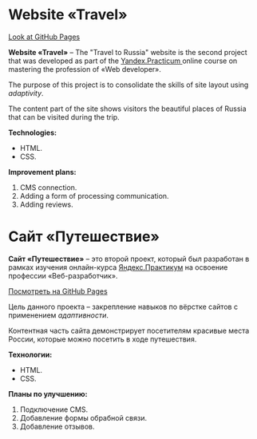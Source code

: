 
# Website «Travel»

[Look at GitHub Pages](https://stdkvb.github.io/russian-travel/)

**Website «Travel»** – The "Travel to Russia" website is the second project that was developed as part of the [Yandex.Practicum ](https://practicum.yandex.ru/) online course on mastering the profession of «Web developer».

The purpose of this project is to consolidate the skills of site layout using *adaptivity*.

The content part of the site shows visitors the beautiful places of Russia that can be visited during the trip.

**Technologies:**
* HTML.
* CSS.

**Improvement plans:**
1. CMS connection.
2. Adding a form of processing communication.
3. Adding reviews.

# Сайт «Путешествие»

**Сайт «Путешествие»** – это второй проект, который был разработан в рамках изучения онлайн-курса [Яндекс.Практикум](https://practicum.yandex.ru/) на освоение профессии «Веб-разработчик».

[Посмотреть на GitHub Pages](https://stdkvb.github.io/russian-travel/)

Цель данного проекта – закрепление навыков по вёрстке сайтов с применением *адаптивности*.

Контентная  часть сайта демонстрирует посетителям красивые места России, которые можно посетить в ходе путешествия.

**Технологии:**
* HTML.
* CSS.

**Планы по улучшению:**
1. Подключение CMS.
2. Добавление формы обрабной связи.
3. Добавление отзывов.


